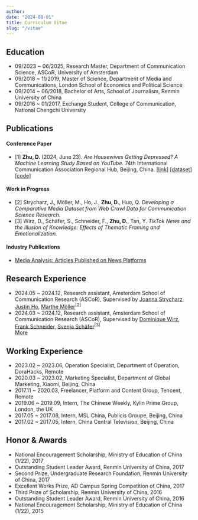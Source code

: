 ```yaml
---
author:
date: "2024-08-01"
title: Curriculum Vitae
slug: "/vitae"
---
```



## Education
- 09/2023 ~ 06/2025, Research Master, Department of Communication Science, ASCoR, University of Amsterdam
- 09/2018 ~ 11/2019, Master of Science, Department of Media and Communications, London School of Economics and Political Science
- 09/2014 ~ 06/2018, Bachelor of Arts, School of Journalism, Renmin University of China
- 09/2016 ~ 01/2017, Exchange Student, College of Communication, National Chengchi University

## Publications

#### Conference Paper
- [1] **Zhu, D.** (2024, June 23). *Are Housewives Getting Depressed? A Machine Learning Study Based on YouTube*. 74th International Communication Association Regional Hub, Beijing, China. [[link]](/housewives) [[dataset]](https://github.com/CeciliaZhu1997/mycode/blob/main/Housewife_data_collection.ipynb?short_path=b32dc21)  [[code]](https://github.com/CeciliaZhu1997/mycode/blob/main/Housewife_data_analysis.ipynb)


#### Work in Progress
- [2] Strycharz, J., Möller, M., Ho, J., **Zhu, D.**, Huo, Q. *Developing a Comparative Media Dataset from Web Crawl Data for Communication Science Research.*<br>
- [3] Wirz, D., Schäfer, S., Schneider, F., **Zhu, D.**, Tan, Y. *TikTok News and the Illusion of Knowledge: Effects of Thematic Framing and Emotionalization.* 

#### Industry Publications
- [Media Analysis: Articles Published on News Platforms](/Articles)

## Research Experience
- 2024.05 ~ 2024.12, Research assistant, Amsterdam School of Communication Research (ASCoR), Supervised by [Joanna Strycharz](https://scholar.google.com/citations?hl=nl&user=JV-KAo4AAAAJ), [Justin Ho](https://scholar.google.com/citations?hl=en&user=EukNVL0AAAAJ&view_op=list_works&sortby=pubdate), [Marthe Möller](https://scholar.google.com/citations?user=rKWov8wAAAAJ&hl=en)<sup>[2]</sup>
- 2024.03 ~ 2024.12, Research assistant, Amsterdam School of Communication Research (ASCoR), Supervised by [Dominique Wirz](https://scholar.google.com/citations?hl=de&user=Z1uaZaEAAAAJ&view_op=list_works&sortby=pubdate), [Frank Schneider](https://scholar.google.com/citations?hl=en&user=ev269g0AAAAJ&view_op=list_works&sortby=pubdate), [Svenja Schäfer](https://scholar.google.com/citations?user=r48_ZVMAAAAJ&hl=en)<sup>[3]</sup><br>
[More](/research)

## Working Experience

- 2023.02 ~ 2023.06, Operation Specialist, Department of Operation, DoraHacks, Remote<br>
- 2020.03 ~ 2023.02, Marketing Specialist, Department of Global Marketing, Xiaomi, Beijing, China<br>
- 2017.11 ~ 2020.03, Freelancer, Platform and Content Group, Tencent, Remote<br>
- 2019.06 ~ 2019.09, Intern, The Chinese Weekly, Kylin Prime Group, London, the UK<br>
- 2017.05 ~ 2017.08, Intern, MSL China, Publicis Groupe, Beijing, China<br>
- 2017.02 ~ 2017.05, Intern, China Central Television, Beijing, China<br>

## Honor & Awards
- National Encouragement Scholarship, Ministry of Education of China (1/22), 2017<br>
- Outstanding Student Leader Award, Renmin University of China, 2017<br>
- Second Prize, Undergraduate Research Foundation, Renmin University of China, 2017<br>
- Excellent Works Prize, AD Campus Spring Competition of China, 2017<br>
- Third Prize of Scholarship, Renmin University of China, 2016<br>
- Outstanding Student Leader Award, Renmin University of China, 2016<br>
- National Encouragement Scholarship, Ministry of Education of China (1/22), 2015<br>


